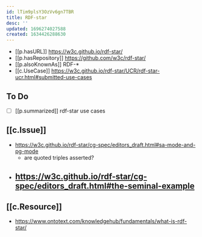 ```yaml
---
id: lTim9plsY3OzVv6gn7TBR
title: RDF-star
desc: ''
updated: 1696274027588
created: 1634426288630
---
```




- [[p.hasURL]] https://w3c.github.io/rdf-star/
- [[p.hasRepository]] https://github.com/w3c/rdf-star/
- [[p.alsoKnownAs]] RDF-*
- [[c.UseCase]] https://w3c.github.io/rdf-star/UCR/rdf-star-ucr.html#submitted-use-cases

## To Do

- [ ] [[p.summarized]] rdf-star use cases 

## [[c.Issue]]

- https://w3c.github.io/rdf-star/cg-spec/editors_draft.html#sa-mode-and-pg-mode
  - are quoted triples asserted?
- https://w3c.github.io/rdf-star/cg-spec/editors_draft.html#the-seminal-example
  - 

## [[c.Resource]]

- https://www.ontotext.com/knowledgehub/fundamentals/what-is-rdf-star/